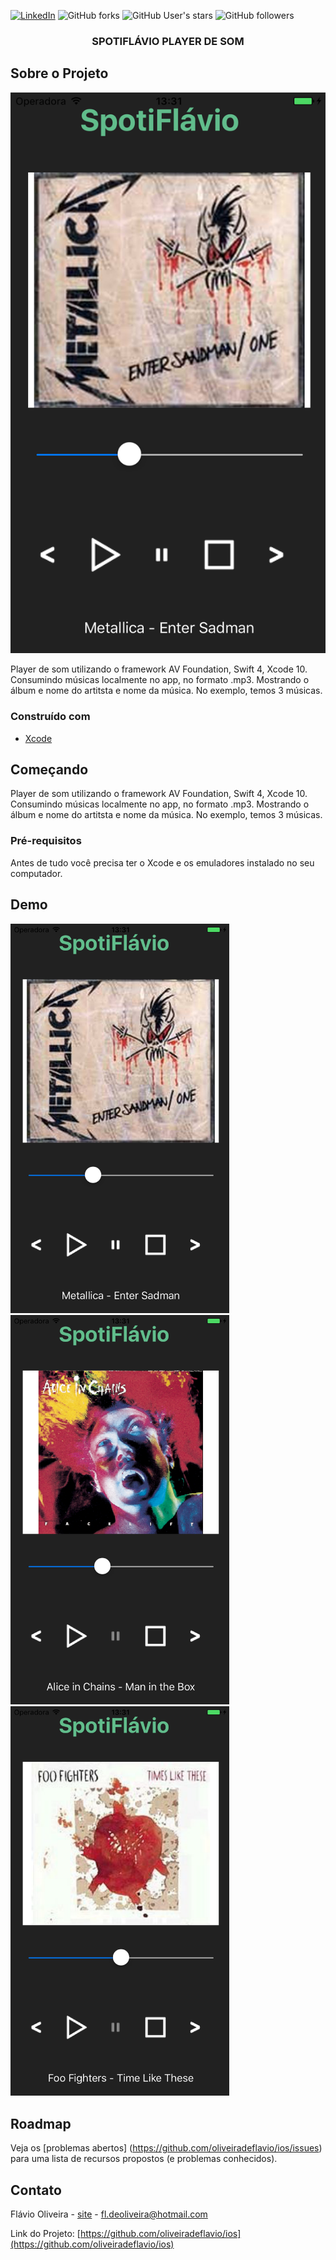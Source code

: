 
[![LinkedIn][linkedin-shield]][linkedin-url]
![GitHub forks](https://img.shields.io/github/forks/oliveiradeflavio/ios?style=for-the-badge)
![GitHub User's stars](https://img.shields.io/github/stars/oliveiradeflavio?style=for-the-badge)
![GitHub followers](https://img.shields.io/github/followers/oliveiradeflavio?style=for-the-badge)


<h3 align="center">SPOTIFLÁVIO PLAYER DE SOM</h3>


<!-- ABOUT THE PROJECT -->
## Sobre o Projeto

[![tela inicial][product-screenshot]]()

Player de som utilizando o framework AV Foundation, Swift 4, Xcode 10. Consumindo músicas localmente no app, no formato .mp3. Mostrando o álbum e nome do artitsta e nome da música. No exemplo, temos 3 músicas.


### Construído com

* [Xcode](https://developer.apple.com/xcode/)


<!-- GETTING STARTED -->
## Começando

Player de som utilizando o framework AV Foundation, Swift 4, Xcode 10. Consumindo músicas localmente no app, no formato .mp3. Mostrando o álbum e nome do artitsta e nome da música. No exemplo, temos 3 músicas.

### Pré-requisitos

Antes de tudo você precisa ter o Xcode e os emuladores instalado no seu computador. 


<!-- USAGE EXAMPLES -->
## Demo

<p align = "left">
<img src="https://github.com/oliveiradeflavio/ios/blob/master/Player%20Som/imagens/musica1.png" width="350" alt="">  

<img src="https://github.com/oliveiradeflavio/ios/blob/master/Player%20Som/imagens/musica2.png" width="350" alt="">  

<img src="https://github.com/oliveiradeflavio/ios/blob/master/Player%20Som/imagens/musica3.png" width="350" alt="">
</p>

<!-- ROADMAP -->
## Roadmap

Veja os [problemas abertos] (https://github.com/oliveiradeflavio/ios/issues) para uma lista de recursos propostos (e problemas conhecidos).


<!-- CONTACT -->
## Contato

Flávio Oliveira - [site](http://www.flaviodeoliveira.com.br) - fl.deoliveira@hotmail.com

Link do Projeto: [https://github.com/oliveiradeflavio/ios](https://github.com/oliveiradeflavio/ios)



<!-- MARKDOWN LINKS & IMAGES -->
<!-- https://www.markdownguide.org/basic-syntax/#reference-style-links -->
[linkedin-shield]: https://img.shields.io/badge/-LinkedIn-black.svg?style=for-the-badge&logo=linkedin&colorB=555
[linkedin-url]: https://www.linkedin.com/in/fladoliveira/
[product-screenshot]: https://github.com/oliveiradeflavio/ios/blob/master/Player%20Som/imagens/musica1.png
